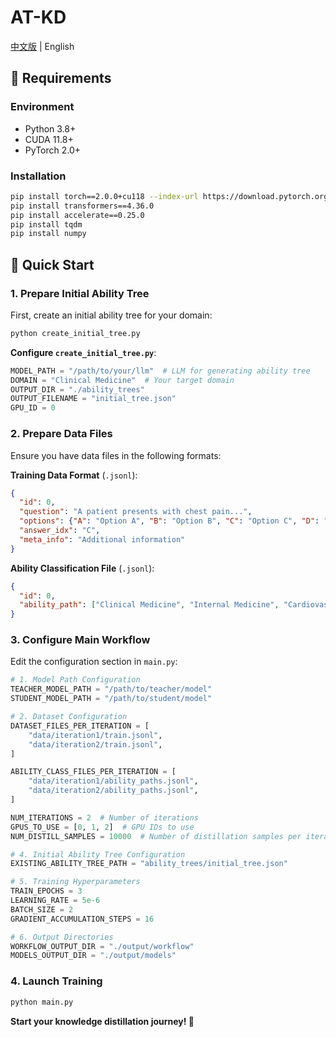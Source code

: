 # AT-KD

[中文版](./README_zh.md) | English

## 🔧 Requirements

### Environment
- Python 3.8+
- CUDA 11.8+
- PyTorch 2.0+

### Installation

```bash
pip install torch==2.0.0+cu118 --index-url https://download.pytorch.org/whl/cu118
pip install transformers==4.36.0
pip install accelerate==0.25.0
pip install tqdm
pip install numpy
```

## 🚀 Quick Start

### 1. Prepare Initial Ability Tree

First, create an initial ability tree for your domain:

```bash
python create_initial_tree.py
```

**Configure `create_initial_tree.py`**:
```python
MODEL_PATH = "/path/to/your/llm"  # LLM for generating ability tree
DOMAIN = "Clinical Medicine"  # Your target domain
OUTPUT_DIR = "./ability_trees"
OUTPUT_FILENAME = "initial_tree.json"
GPU_ID = 0
```

### 2. Prepare Data Files

Ensure you have data files in the following formats:

**Training Data Format** (`.jsonl`):
```json
{
  "id": 0,
  "question": "A patient presents with chest pain...",
  "options": {"A": "Option A", "B": "Option B", "C": "Option C", "D": "Option D"},
  "answer_idx": "C",
  "meta_info": "Additional information"
}
```

**Ability Classification File** (`.jsonl`):
```json
{
  "id": 0,
  "ability_path": ["Clinical Medicine", "Internal Medicine", "Cardiovascular Disease"]
}
```

### 3. Configure Main Workflow

Edit the configuration section in `main.py`:

```python
# 1. Model Path Configuration
TEACHER_MODEL_PATH = "/path/to/teacher/model"  
STUDENT_MODEL_PATH = "/path/to/student/model" 

# 2. Dataset Configuration
DATASET_FILES_PER_ITERATION = [
    "data/iteration1/train.jsonl",
    "data/iteration2/train.jsonl",
]

ABILITY_CLASS_FILES_PER_ITERATION = [
    "data/iteration1/ability_paths.jsonl",
    "data/iteration2/ability_paths.jsonl",
]

NUM_ITERATIONS = 2  # Number of iterations
GPUS_TO_USE = [0, 1, 2]  # GPU IDs to use
NUM_DISTILL_SAMPLES = 10000  # Number of distillation samples per iteration

# 4. Initial Ability Tree Configuration
EXISTING_ABILITY_TREE_PATH = "ability_trees/initial_tree.json"

# 5. Training Hyperparameters
TRAIN_EPOCHS = 3
LEARNING_RATE = 5e-6
BATCH_SIZE = 2
GRADIENT_ACCUMULATION_STEPS = 16

# 6. Output Directories
WORKFLOW_OUTPUT_DIR = "./output/workflow"
MODELS_OUTPUT_DIR = "./output/models"
```

### 4. Launch Training

```bash
python main.py
```



**Start your knowledge distillation journey! 🚀**
